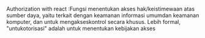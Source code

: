 Authorization with react :Fungsi menentukan akses hak/keistimewaan atas sumber daya, yaitu terkait dengan keamanan informasi umumdan keamanan komputer, dan untuk mengakseskontrol secara khusus. Lebih formal, "untukotorisasi" adalah untuk menentukan kebijakan akses